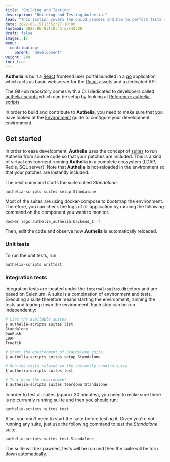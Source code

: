 ```yaml
---
title: "Building and Testing"
description: "Building and Testing Authelia."
lead: "This section covers the build process and how to perform tests in development."
date: 2022-05-15T13:52:27+10:00
lastmod: 2022-06-03T10:43:55+10:00
draft: false
images: []
menu:
  contributing:
    parent: "development"
weight: 240
toc: true
---
```


__Authelia__ is built a [React] frontend user portal bundled in a [go] application which acts as basic webserver for
the [React] assets and a dedicated API.

The GitHub repository comes with a CLI dedicated to developers called
[authelia-scripts](reference-authelia-scripts.md) which can be setup by looking at
[Reference: authelia-scripts](reference-authelia-scripts.md).

In order to build and contribute to __Authelia__, you need to make sure that you have looked at the
[Environment](environment.md) guide to configure your development environment.

## Get started

In order to ease development, __Authelia__ uses the concept of [suites] to run Authelia from source code so that your
patches are included. This is a kind of virtual environment running __Authelia__ in a complete ecosystem
(LDAP, Redis, SQL server). Note that __Authelia__ is hot-reloaded in the environment so that your patches are instantly
included.

The next command starts the suite called *Standalone*:

```bash
authelia-scripts suites setup Standalone
```

Most of the suites are using docker-compose to bootstrap the environment. Therefore, you can check the logs of all
application by running the following command on the component you want to monitor.

```bash
docker logs authelia_authelia-backend_1 -f
```

Then, edit the code and observe how __Authelia__ is automatically reloaded.

### Unit tests

To run the unit tests, run:

```bash
authelia-scripts unittest
```

### Integration tests

Integration tests are located under the `internal/suites` directory and are based on Selenium. A suite is a combination
of environment and tests. Executing a suite therefore means starting the environment, running the tests and tearing down
the environment. Each step can be run independently:

```bash
# List the available suites
$ authelia-scripts suites list
Standalone
DuoPush
LDAP
Traefik

# Start the environment of Standalone suite.
$ authelia-scripts suites setup Standalone

# Run the tests related to the currently running suite.
$ authelia-scripts suites test

# Tear down the environment
$ authelia-scripts suites teardown Standalone
```

In order to test all suites (approx 30 minutes), you need to make sure there is no currently running sui te and then you
should run:

```bash
authelia-scripts suites test
```

Also, you don't need to start the suite before testing it. Given you're not running any suite, just use the following
command to test the *Standalone* suite.

```bash
authelia-scripts suites test Standalone
```

The suite will be spawned, tests will be run and then the suite will be torn down automatically.

[suites]: ./integration-suites.md
[React]: https://reactjs.org/
[go]: https://go.dev/dl/
[Node.js]: https://nodejs.org/en/download/
[Docker]: https://docs.docker.com/get-docker/
[Docker Compose]: https://docs.docker.com/compose/install/
[golangci-lint]: https://golangci-lint.run/usage/install/
[goimports-reviser]: https://github.com/incu6us/goimports-reviser#install
